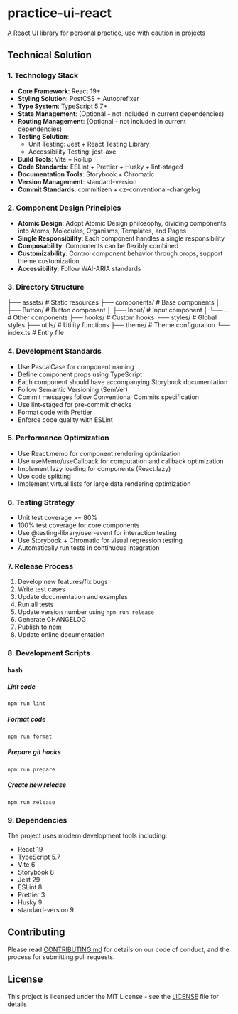 # practice-ui-react
A React UI library for personal practice, use with caution in projects

## Technical Solution

### 1. Technology Stack
- **Core Framework**: React 19+
- **Styling Solution**: PostCSS + Autoprefixer
- **Type System**: TypeScript 5.7+
- **State Management**: (Optional - not included in current dependencies)
- **Routing Management**: (Optional - not included in current dependencies)
- **Testing Solution**:
  - Unit Testing: Jest + React Testing Library
  - Accessibility Testing: jest-axe
- **Build Tools**: Vite + Rollup
- **Code Standards**: ESLint + Prettier + Husky + lint-staged
- **Documentation Tools**: Storybook + Chromatic
- **Version Management**: standard-version
- **Commit Standards**: commitizen + cz-conventional-changelog

### 2. Component Design Principles
- **Atomic Design**: Adopt Atomic Design philosophy, dividing components into Atoms, Molecules, Organisms, Templates, and Pages
- **Single Responsibility**: Each component handles a single responsibility
- **Composability**: Components can be flexibly combined
- **Customizability**: Control component behavior through props, support theme customization
- **Accessibility**: Follow WAI-ARIA standards

### 3. Directory Structure

├── assets/ # Static resources
├── components/ # Base components
│ ├── Button/ # Button component
│ ├── Input/ # Input component
│ └── ... # Other components
├── hooks/ # Custom hooks
├── styles/ # Global styles
├── utils/ # Utility functions
├── theme/ # Theme configuration
└── index.ts # Entry file

### 4. Development Standards
- Use PascalCase for component naming
- Define component props using TypeScript
- Each component should have accompanying Storybook documentation
- Follow Semantic Versioning (SemVer)
- Commit messages follow Conventional Commits specification
- Use lint-staged for pre-commit checks
- Format code with Prettier
- Enforce code quality with ESLint

### 5. Performance Optimization
- Use React.memo for component rendering optimization
- Use useMemo/useCallback for computation and callback optimization
- Implement lazy loading for components (React.lazy)
- Use code splitting
- Implement virtual lists for large data rendering optimization

### 6. Testing Strategy
- Unit test coverage >= 80%
- 100% test coverage for core components
- Use @testing-library/user-event for interaction testing
- Use Storybook + Chromatic for visual regression testing
- Automatically run tests in continuous integration

### 7. Release Process
1. Develop new features/fix bugs
2. Write test cases
3. Update documentation and examples
4. Run all tests
5. Update version number using `npm run release`
6. Generate CHANGELOG
7. Publish to npm
8. Update online documentation

### 8. Development Scripts
#### bash
##### Lint code
`npm run lint`
##### Format code
`npm run format`
##### Prepare git hooks
`npm run prepare`
##### Create new release
`npm run release`

### 9. Dependencies
The project uses modern development tools including:
- React 19
- TypeScript 5.7
- Vite 6
- Storybook 8
- Jest 29
- ESLint 8
- Prettier 3
- Husky 9
- standard-version 9

## Contributing
Please read [CONTRIBUTING.md](CONTRIBUTING.md) for details on our code of conduct, and the process for submitting pull requests.

## License
This project is licensed under the MIT License - see the [LICENSE](LICENSE) file for details
